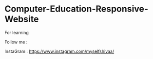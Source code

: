 # Computer-Education-Responsive-Website
For learning

Follow me :

InstaGram : https://www.instagram.com/myselfshivaa/

